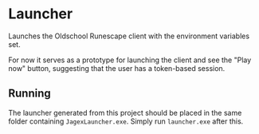 # Launcher

Launches the Oldschool Runescape client with the environment variables set.

For now it serves as a prototype for launching the client and see the "Play now" button, suggesting that the user has a token-based session.

## Running

The launcher generated from this project should be placed in the same folder containing `JagexLauncher.exe`. Simply run `launcher.exe` after this.
